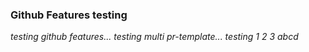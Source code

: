 ### Github Features testing
_testing github features..._
_testing multi pr-template..._
_testing 1 2 3_
_abcd_